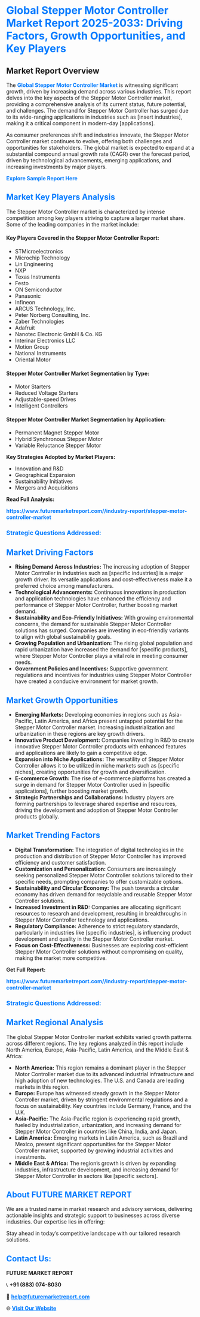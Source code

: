 <h1 style="color: #007BFF;">Global Stepper Motor Controller Market Report 2025-2033: Driving Factors, Growth Opportunities, and Key Players</h1>

<section id="overview">
<h2>Market Report Overview</h2>
<p>The <a href="https://www.futuremarketreport.com//industry-report/stepper-motor-controller-market" style="color: #007BFF; text-decoration: none;"><strong>Global Stepper Motor Controller Market</strong></a> is witnessing significant growth, driven by increasing demand across various industries. This report delves into the key aspects of the Stepper Motor Controller market, providing a comprehensive analysis of its current status, future potential, and challenges. The demand for Stepper Motor Controller has surged due to its wide-ranging applications in industries such as [insert industries], making it a critical component in modern-day [applications].</p>
<p>As consumer preferences shift and industries innovate, the Stepper Motor Controller market continues to evolve, offering both challenges and opportunities for stakeholders. The global market is expected to expand at a substantial compound annual growth rate (CAGR) over the forecast period, driven by technological advancements, emerging applications, and increasing investments by major players.</p>
</section>

<section id="overview">
<p><a href="https://www.futuremarketreport.com//request-sample/reportId=46349" style="color: #007BFF; text-decoration: none;"><strong>Explore Sample Report Here</strong></a></p>
</section>

<section id="key-players">
<h2 style="color: #007BFF;">Market Key Players Analysis</h2>
<p>The Stepper Motor Controller market is characterized by intense competition among key players striving to capture a larger market share. Some of the leading companies in the market include:</p>
<h4>Key Players Covered in the Stepper Motor Controller Report:</h4>
<ul><li>STMicroelectronics</li><li>Microchip Technology</li><li>Lin Engineering</li><li>NXP</li><li>Texas Instruments</li><li>Festo</li><li>ON Semiconductor</li><li>Panasonic</li><li>Infineon</li><li>ARCUS Technology, Inc.</li><li>Peter Norberg Consulting, Inc.</li><li>Zaber Technologies</li><li>Adafruit</li><li>Nanotec Electronic GmbH &amp; Co. KG</li><li>Interinar Electronics LLC</li><li>Motion Group</li><li>National Instruments</li><li>Oriental Motor</li></ul>
<h4>Stepper Motor Controller Market Segmentation by Type:</h4>
<ul><li>Motor Starters</li><li>Reduced Voltage Starters</li><li>Adjustable-speed Drives</li><li>Intelligent Controllers</li></ul>

<h4>Stepper Motor Controller Market Segmentation by Application:</h4>
<ul><li>Permanent Magnet Stepper Motor</li><li>Hybrid Synchronous Stepper Motor</li><li>Variable Reluctance Stepper Motor</li></ul>
<p><strong>Key Strategies Adopted by Market Players:</strong></p>
<ul>
<li>Innovation and R&D</li>
<li>Geographical Expansion</li>
<li>Sustainability Initiatives</li>
<li>Mergers and Acquisitions</li>
</ul>
</section>

<section>
<p><strong>Read Full Analysis: </strong></p><a href="https://www.futuremarketreport.com//industry-report/stepper-motor-controller-market" style="color: #007BFF; text-decoration: none;"><strong>https://www.futuremarketreport.com//industry-report/stepper-motor-controller-market</strong></a>
<h3 style="color: #007BFF;">Strategic Questions Addressed:</h3>
</section>

<section id="driving-factors">
<h2 style="color: #007BFF;">Market Driving Factors</h2>
<ul>
<li><strong>Rising Demand Across Industries:</strong> The increasing adoption of Stepper Motor Controller in industries such as [specific industries] is a major growth driver. Its versatile applications and cost-effectiveness make it a preferred choice among manufacturers.</li>
<li><strong>Technological Advancements:</strong> Continuous innovations in production and application technologies have enhanced the efficiency and performance of Stepper Motor Controller, further boosting market demand.</li>
<li><strong>Sustainability and Eco-Friendly Initiatives:</strong> With growing environmental concerns, the demand for sustainable Stepper Motor Controller solutions has surged. Companies are investing in eco-friendly variants to align with global sustainability goals.</li>
<li><strong>Growing Population and Urbanization:</strong> The rising global population and rapid urbanization have increased the demand for [specific products], where Stepper Motor Controller plays a vital role in meeting consumer needs.</li>
<li><strong>Government Policies and Incentives:</strong> Supportive government regulations and incentives for industries using Stepper Motor Controller have created a conducive environment for market growth.</li>
</ul>
</section>

<section id="growth-opportunities">
<h2 style="color: #007BFF;">Market Growth Opportunities</h2>
<ul>
<li><strong>Emerging Markets:</strong> Developing economies in regions such as Asia-Pacific, Latin America, and Africa present untapped potential for the Stepper Motor Controller market. Increasing industrialization and urbanization in these regions are key growth drivers.</li>
<li><strong>Innovative Product Development:</strong> Companies investing in R&D to create innovative Stepper Motor Controller products with enhanced features and applications are likely to gain a competitive edge.</li>
<li><strong>Expansion into Niche Applications:</strong> The versatility of Stepper Motor Controller allows it to be utilized in niche markets such as [specific niches], creating opportunities for growth and diversification.</li>
<li><strong>E-commerce Growth:</strong> The rise of e-commerce platforms has created a surge in demand for Stepper Motor Controller used in [specific applications], further boosting market growth.</li>
<li><strong>Strategic Partnerships and Collaborations:</strong> Industry players are forming partnerships to leverage shared expertise and resources, driving the development and adoption of Stepper Motor Controller products globally.</li>
</ul>
</section>

<section id="trending-factors">
<h2 style="color: #007BFF;">Market Trending Factors</h2>
<ul>
<li><strong>Digital Transformation:</strong> The integration of digital technologies in the production and distribution of Stepper Motor Controller has improved efficiency and customer satisfaction.</li>
<li><strong>Customization and Personalization:</strong> Consumers are increasingly seeking personalized Stepper Motor Controller solutions tailored to their specific needs, prompting companies to offer customizable options.</li>
<li><strong>Sustainability and Circular Economy:</strong> The push towards a circular economy has driven demand for recyclable and reusable Stepper Motor Controller solutions.</li>
<li><strong>Increased Investment in R&D:</strong> Companies are allocating significant resources to research and development, resulting in breakthroughs in Stepper Motor Controller technology and applications.</li>
<li><strong>Regulatory Compliance:</strong> Adherence to strict regulatory standards, particularly in industries like [specific industries], is influencing product development and quality in the Stepper Motor Controller market.</li>
<li><strong>Focus on Cost-Effectiveness:</strong> Businesses are exploring cost-efficient Stepper Motor Controller solutions without compromising on quality, making the market more competitive.</li>
</ul>
</section>

<section>
<p><strong>Get Full Report: </strong></p><a href="https://www.futuremarketreport.com//industry-report/stepper-motor-controller-market" style="color: #007BFF; text-decoration: none;"><strong>https://www.futuremarketreport.com//industry-report/stepper-motor-controller-market</strong></a>
<h3 style="color: #007BFF;">Strategic Questions Addressed:</h3>
</section>


<section id="regional-analysis">
<h2 style="color: #007BFF;">Market Regional Analysis</h2>
<p>The global Stepper Motor Controller market exhibits varied growth patterns across different regions. The key regions analyzed in this report include North America, Europe, Asia-Pacific, Latin America, and the Middle East & Africa:</p>
<ul>
<li><strong>North America:</strong> This region remains a dominant player in the Stepper Motor Controller market due to its advanced industrial infrastructure and high adoption of new technologies. The U.S. and Canada are leading markets in this region.</li>
<li><strong>Europe:</strong> Europe has witnessed steady growth in the Stepper Motor Controller market, driven by stringent environmental regulations and a focus on sustainability. Key countries include Germany, France, and the U.K.</li>
<li><strong>Asia-Pacific:</strong> The Asia-Pacific region is experiencing rapid growth, fueled by industrialization, urbanization, and increasing demand for Stepper Motor Controller in countries like China, India, and Japan.</li>
<li><strong>Latin America:</strong> Emerging markets in Latin America, such as Brazil and Mexico, present significant opportunities for the Stepper Motor Controller market, supported by growing industrial activities and investments.</li>
<li><strong>Middle East & Africa:</strong> The region’s growth is driven by expanding industries, infrastructure development, and increasing demand for Stepper Motor Controller in sectors like [specific sectors].</li>
</ul>
</section>

<footer>
<h2 style="color: #007BFF;">About FUTURE MARKET REPORT</h2>
<p>We are a trusted name in market research and advisory services, delivering actionable insights and strategic support to businesses across diverse industries. Our expertise lies in offering:</p>

<p>Stay ahead in today’s competitive landscape with our tailored research solutions.</p>

<h2 style="color: #007BFF;">Contact Us:</h2>
<p><strong>FUTURE MARKET REPORT</strong></p>
<p>📞 <strong>+91 (883) 074-8030</strong></p>
<p>📧 <strong><a href="mailto:help@futuremarketreport.com" style="color: #007BFF;">help@futuremarketreport.com</a></strong></p>
<p>🌐 <strong><a href="https://www.futuremarketreport.com/" style="color: #007BFF;">Visit Our Website</a></strong></p>
</footer>